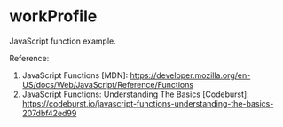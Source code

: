 # workProfile
JavaScript function example.

Reference: 

1. JavaScript Functions [MDN]: https://developer.mozilla.org/en-US/docs/Web/JavaScript/Reference/Functions
2. JavaScript Functions: Understanding The Basics [Codeburst]: https://codeburst.io/javascript-functions-understanding-the-basics-207dbf42ed99
